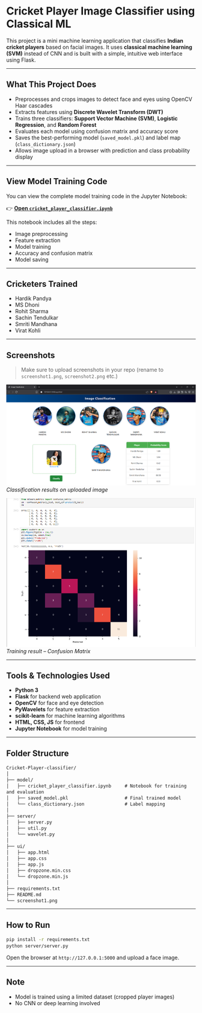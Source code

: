 #  Cricket Player Image Classifier using Classical ML

This project is a mini machine learning application that classifies **Indian cricket players** based on facial images. It uses **classical machine learning (SVM)** instead of CNN and is built with a simple, intuitive web interface using Flask.

---

##  What This Project Does

- Preprocesses and crops images to detect face and eyes using OpenCV Haar cascades
- Extracts features using **Discrete Wavelet Transform (DWT)**
- Trains three classifiers: **Support Vector Machine (SVM)**, **Logistic Regression**, and **Random Forest**
- Evaluates each model using confusion matrix and accuracy score
- Saves the best-performing model (`saved_model.pkl`) and label map (`class_dictionary.json`)
- Allows image upload in a browser with prediction and class probability display

---
##  View Model Training Code

You can view the complete model training code in the Jupyter Notebook:

👉 **[Open `cricket_player_classifier.ipynb`](model/cricket_player_classifier.ipynb)**

This notebook includes all the steps:
- Image preprocessing
- Feature extraction
- Model training
- Accuracy and confusion matrix
- Model saving

---
##  Cricketers Trained

- Hardik Pandya  
- MS Dhoni  
- Rohit Sharma  
- Sachin Tendulkar  
- Smriti Mandhana  
- Virat Kohli

---

##  Screenshots

> Make sure to upload screenshots in your repo (rename to `screenshot1.png`, `screenshot2.png` etc.)

![Screenshot 1](screenshot1.png)  
*Classification results on uploaded image*

![Screenshot 2](screenshot2.png)  
*Training result – Confusion Matrix*

---

##  Tools & Technologies Used

- **Python 3**
- **Flask** for backend web application
- **OpenCV** for face and eye detection
- **PyWavelets** for feature extraction
- **scikit-learn** for machine learning algorithms
- **HTML, CSS, JS** for frontend
- **Jupyter Notebook** for model training

---

##  Folder Structure

```
Cricket-Player-classifier/
│
├── model/
│   ├── cricket_player_classifier.ipynb     # Notebook for training and evaluation
│   ├── saved_model.pkl                     # Final trained model
│   └── class_dictionary.json               # Label mapping
│
├── server/
│   ├── server.py
│   ├── util.py
│   └── wavelet.py
│
├── ui/
│   ├── app.html
│   ├── app.css
│   ├── app.js
│   ├── dropzone.min.css
│   └── dropzone.min.js
│
├── requirements.txt
├── README.md
└── screenshot1.png
```

---

##  How to Run

```bash
pip install -r requirements.txt
python server/server.py
```

Open the browser at `http://127.0.0.1:5000` and upload a face image.

---

##  Note
- Model is trained using a limited dataset (cropped player images)
- No CNN or deep learning involved
